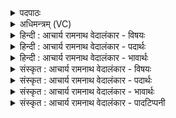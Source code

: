<details><summary>पदपाठः</summary>

प्र। वः꣣। धि꣡यः꣢꣯। म꣣न्द्रयु꣡वः꣢। वि꣣पन्यु꣡वः꣢। प꣣नस्यु꣡वः꣢। सं꣢व꣡र꣢णेषु। स꣣म्। व꣡र꣢꣯णेषु। अ꣣क्रमुः। ह꣡रि꣢꣯म्। क्री꣡ड꣢꣯न्तम्। अ꣣भि꣢। अ꣣नूषत। स्तु꣡भः꣢꣯। अ꣣भि꣢। धे꣣न꣡वः꣢। प꣡य꣢꣯सा। इत्। अ꣣शिश्रयुः। ११५३।
</details>

<details><summary>अधिमन्त्रम् (VC)</summary>

- पवमानः सोमः
- सिकता निवावरी
- जगती
- निषादः
</details>

<details><summary>हिन्दी : आचार्य रामनाथ वेदालंकार - विषयः</summary>

अगले मन्त्र में परमात्मा की स्तुति के लिए मनुष्यों को प्रेरणा दी गयी है।
</details>

<details><summary>हिन्दी : आचार्य रामनाथ वेदालंकार - पदार्थः</summary>

पदार्थान्वयभाषाः -  हे मनुष्यो(वः)तुम्हारी(मन्द्रयुवः)आनन्दप्रद परमेश्वर की कामना करनेवाली, (पनस्युवः)दूसरों के प्रति उत्कृष्ट व्यवहार करने की इच्छुक, (विपन्युवः)विशेष स्तुतिशील(धियः)बुद्धियाँ(संवरणेषु)उपासना-यज्ञों में(प्र अक्रमुः)उपासना आरम्भ करें।(क्रीडन्तम्)जगत् की खेलें खेलते हुए, (हरिम्)हृदयहारी परमात्मा की(स्तुभः)अर्चना करनेवाले जन(अभ्यनूषत)पूजा करें। परमात्मा की दी हुई(धेनवः)गौएँ(पयसा इत्)दूध से(अशिश्रयुः)सबकी सेवा करती रहें,अथवा(धेनवः)वेदवाणियाँ(पयसा इत्)प्रतिपाद्य अर्थ रूप दूध से(अशिश्रयुः)सबकी सेवा करती रहें ॥२॥
</details>

<details><summary>हिन्दी : आचार्य रामनाथ वेदालंकार - भावार्थः</summary>

भावार्थभाषाः -  खगोल में बहुत से सूर्य,नक्षत्र,ग्रह,उपग्रह आदि लोक जो इधर-उधर घूम रहे हैं,वह मानो जगदीश्वर गेंदों से क्रीडा कर रहा है। वही खिलाड़ी अपने खेल से सब जड़-चेतन-रूप जगत् का संचालन कर रहा है। इस कारण हम क्यों न उसकी अर्चना और वन्दना करें ॥२॥
</details>

<details><summary>संस्कृत : आचार्य रामनाथ वेदालंकार - विषयः</summary>

अथ परमात्मस्तुत्यर्थं मनुष्यान् प्रेरयति।
</details>

<details><summary>संस्कृत : आचार्य रामनाथ वेदालंकार - पदार्थः</summary>

पदार्थान्वयभाषाः -  हे मनुष्याः! (वः)युष्माकम्(मन्द्रयुवः)मन्द्रम् आनन्दप्रदं परमेश्वरं कामयमानाः, (पनस्युवः)उत्कृष्टव्यवहारेच्छुकाः।[पनः उत्कृष्टं व्यवहारं परेषां कामयन्ते यास्ताः। पण व्यवहारे स्तुतौ च।] (विपन्युवः)विशेषेण स्तवनशीलाः(धियः)प्रज्ञाः(संवरणेषु)उपासनायज्ञेषु।[संव्रियते परमेश्वरोऽत्र इति संवरणास्तेषु।] (प्र अक्रमुः)उपासनामारभेरन्[प्रपूर्वात् क्रमतेर्विध्यर्थे लङ्।] (क्रीडन्तम्)जगत्क्रीडाः कुर्वन्तम्(हरिम्)हृदयहारिणं परमात्मानम्(स्तुभः)अर्चयितारः[स्तोभतिः अर्चतिकर्मा। निघं० ३।१४।] (अभ्यनूषत)अभ्यर्चन्तु। परमात्मना दत्ताः(धेनवः)गावः(पयसा इत्)दुग्धेन खलु(अशिश्रयुः)सर्वान् सेवन्ताम्।[श्रिञ् सेवायाम्,भ्वादिः,लङि व्यत्ययेन शपः श्लुः।] (यद्वा)परमात्मना प्रदत्ताः(धेनवः)वेदवाचः।[धेनुः इति वाङ्नाम। निघं० १।११।] (पयसा इत्)प्रतिपादनीयार्थलक्षणेन(दुग्धेन)खलु(अशिश्रयुः)सर्वान् सेवन्ताम् ॥२॥
</details>

<details><summary>संस्कृत : आचार्य रामनाथ वेदालंकार - भावार्थः</summary>

भावार्थभाषाः -  खगोले बहवः सूर्यनक्षत्रग्रहोपग्रहादयो लोका यदितस्ततो भ्रमन्ति तन्मन्यामहे जगदीश्वरः कन्दुकैः क्रीडतीति। स एव क्रीडाकरः स्वक्रीडया सर्वं जडचेतनात्मकं जगत् सञ्चालयतीति स कुतो नास्माभिरर्चनीयो वन्दनीयश्च ॥२॥
</details>

<details><summary>संस्कृत : आचार्य रामनाथ वेदालंकार - पादटिप्पनी</summary>

टिप्पणी:   १.ऋ० ९।८६।१७,सं॒वस॑नेष्वक्रमुः। सोमं॑ मनी॒षा अ॒भ्य॑नूषत॒ स्तुभो॒ऽभि धे॒नवः॒ पय॑सेमशिश्रयुः इति पाठः।
</details>